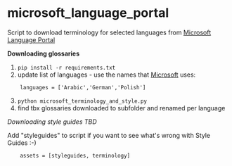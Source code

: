 # microsoft_language_portal

Script to download terminology for selected languages from [Microsoft Language Portal](https://www.microsoft.com/en-us/language)

**Downloading glossaries**

1. `pip install -r requirements.txt`
2. update list of languages - use the names that [Microsoft](https://www.microsoft.com/en-us/language/) uses: 
```
    languages = ['Arabic','German','Polish']
```
3. `python microsoft_terminology_and_style.py`
4. find tbx glossaries downloaded to subfolder and renamed per language

*Downloading style guides TBD*

Add "styleguides" to script if you want to see what's wrong with Style Guides :-)
```
    assets = [styleguides, terminology]
```
